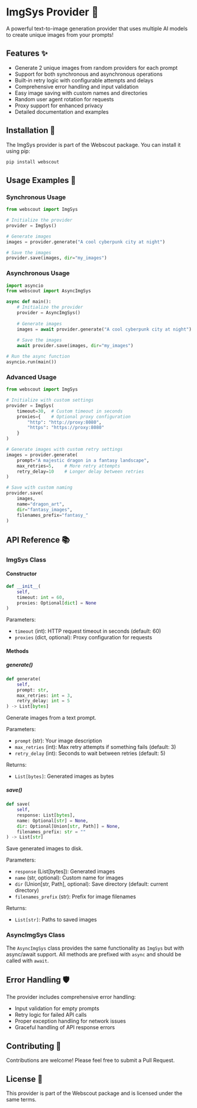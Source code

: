 # ImgSys Provider 🎨

A powerful text-to-image generation provider that uses multiple AI models to create unique images from your prompts! 

## Features ✨

- Generate 2 unique images from random providers for each prompt
- Support for both synchronous and asynchronous operations
- Built-in retry logic with configurable attempts and delays
- Comprehensive error handling and input validation
- Easy image saving with custom names and directories
- Random user agent rotation for requests
- Proxy support for enhanced privacy
- Detailed documentation and examples

## Installation 🚀

The ImgSys provider is part of the Webscout package. You can install it using pip:

```bash
pip install webscout
```

## Usage Examples 📝

### Synchronous Usage

```python
from webscout import ImgSys

# Initialize the provider
provider = ImgSys()

# Generate images
images = provider.generate("A cool cyberpunk city at night")

# Save the images
provider.save(images, dir="my_images")
```

### Asynchronous Usage

```python
import asyncio
from webscout import AsyncImgSys

async def main():
    # Initialize the provider
    provider = AsyncImgSys()
    
    # Generate images
    images = await provider.generate("A cool cyberpunk city at night")
    
    # Save the images
    await provider.save(images, dir="my_images")

# Run the async function
asyncio.run(main())
```

### Advanced Usage

```python
from webscout import ImgSys

# Initialize with custom settings
provider = ImgSys(
    timeout=30,  # Custom timeout in seconds
    proxies={    # Optional proxy configuration
        "http": "http://proxy:8080",
        "https": "https://proxy:8080"
    }
)

# Generate images with custom retry settings
images = provider.generate(
    prompt="A majestic dragon in a fantasy landscape",
    max_retries=5,    # More retry attempts
    retry_delay=10    # Longer delay between retries
)

# Save with custom naming
provider.save(
    images,
    name="dragon_art",
    dir="fantasy_images",
    filenames_prefix="fantasy_"
)
```

## API Reference 📚

### ImgSys Class

#### Constructor

```python
def __init__(
    self,
    timeout: int = 60,
    proxies: Optional[dict] = None
)
```

Parameters:
- `timeout` (int): HTTP request timeout in seconds (default: 60)
- `proxies` (dict, optional): Proxy configuration for requests

#### Methods

##### generate()

```python
def generate(
    self,
    prompt: str,
    max_retries: int = 3,
    retry_delay: int = 5
) -> List[bytes]
```

Generate images from a text prompt.

Parameters:
- `prompt` (str): Your image description
- `max_retries` (int): Max retry attempts if something fails (default: 3)
- `retry_delay` (int): Seconds to wait between retries (default: 5)

Returns:
- `List[bytes]`: Generated images as bytes

##### save()

```python
def save(
    self,
    response: List[bytes],
    name: Optional[str] = None,
    dir: Optional[Union[str, Path]] = None,
    filenames_prefix: str = ""
) -> List[str]
```

Save generated images to disk.

Parameters:
- `response` (List[bytes]): Generated images
- `name` (str, optional): Custom name for images
- `dir` (Union[str, Path], optional): Save directory (default: current directory)
- `filenames_prefix` (str): Prefix for image filenames

Returns:
- `List[str]`: Paths to saved images

### AsyncImgSys Class

The `AsyncImgSys` class provides the same functionality as `ImgSys` but with async/await support. All methods are prefixed with `async` and should be called with `await`.

## Error Handling 🛡️

The provider includes comprehensive error handling:

- Input validation for empty prompts
- Retry logic for failed API calls
- Proper exception handling for network issues
- Graceful handling of API response errors

## Contributing 🤝

Contributions are welcome! Please feel free to submit a Pull Request.

## License 📄

This provider is part of the Webscout package and is licensed under the same terms. 